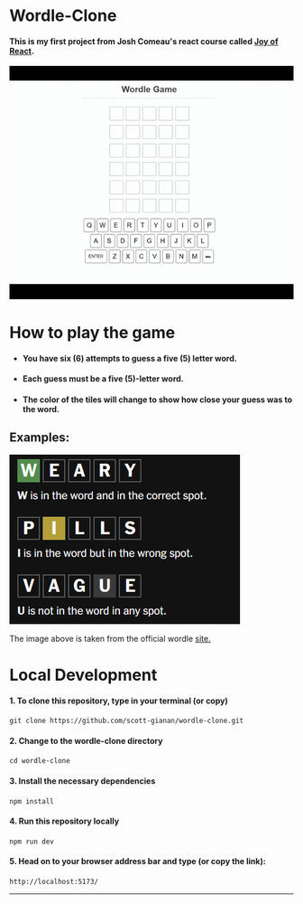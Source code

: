 # Wordle-Clone

#### This is my first project from Josh Comeau's react course called [Joy of React](https://www.joyofreact.com/).

![Demo showing the finished project, Wordle clone](docs/wordle-site-preview.gif)

# How to play the game

- #### You have six (6) attempts to guess a five (5) letter word.
- #### Each guess must be a five (5)-letter word.
- #### The color of the tiles will change to show how close your guess was to the word.

## Examples:

![Screenshot showing the green tile color](docs/examples.png)

The image above is taken from the official wordle [site.](https://www.nytimes.com/games/wordle/index.html/)

# Local Development

#### 1. To clone this repository, type in your terminal (or copy)

```
git clone https://github.com/scott-gianan/wordle-clone.git
```

#### 2. Change to the wordle-clone directory

```
cd wordle-clone
```

#### 3. Install the necessary dependencies

```
npm install
```

#### 4. Run this repository locally

```
npm run dev
```

#### 5. Head on to your browser address bar and type (or copy the link):

```
http://localhost:5173/
```

---
